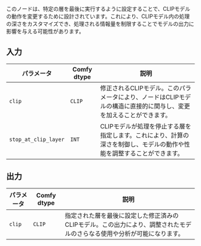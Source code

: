 このノードは、特定の層を最後に実行するように設定することで、CLIPモデルの動作を変更するために設計されています。これにより、CLIPモデル内の処理の深さをカスタマイズでき、処理される情報量を制限することでモデルの出力に影響を与える可能性があります。

## 入力

| パラメータ            | Comfy dtype | 説明 |
|---------------------|--------------|-------------|
| `clip`               | `CLIP`      | 修正されるCLIPモデル。このパラメータにより、ノードはCLIPモデルの構造に直接的に関与し、変更を加えることができます。 |
| `stop_at_clip_layer` | `INT`       | CLIPモデルが処理を停止する層を指定します。これにより、計算の深さを制御し、モデルの動作や性能を調整することができます。 |

## 出力

| パラメータ | Comfy dtype | 説明 |
|-----------|-------------|-------------|
| `clip`    | `CLIP`      | 指定された層を最後に設定した修正済みのCLIPモデル。この出力により、調整されたモデルのさらなる使用や分析が可能になります。 |
